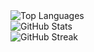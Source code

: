 <html>
<body>
    <div class="container">
        <div class="stats-container">
            <div class="stats-item">
                <img src="https://github-readme-stats.vercel.app/api/top-langs?username=oleksii-dukhovenko&show_icons=true&locale=en&layout=compact" alt="Top Languages" />
            </div>
            <div class="stats-item">
                <img src="https://github-readme-stats.vercel.app/api?username=oleksii-dukhovenko&show_icons=true&locale=en" alt="GitHub Stats" />
            </div>
        </div>
        <div>
            <img src="https://github-readme-streak-stats.herokuapp.com/?user=oleksii-dukhovenko&" alt="GitHub Streak" />
        </div>
    </div>
</body>
</html>
